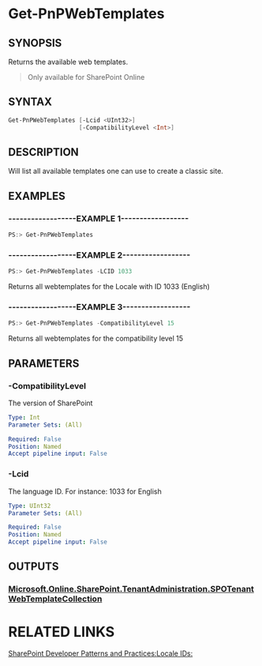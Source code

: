 # Get-PnPWebTemplates

## SYNOPSIS
Returns the available web templates.

>Only available for SharePoint Online
## SYNTAX 

```powershell
Get-PnPWebTemplates [-Lcid <UInt32>]
                    [-CompatibilityLevel <Int>]
```

## DESCRIPTION
Will list all available templates one can use to create a classic site.

## EXAMPLES

### ------------------EXAMPLE 1------------------
```powershell
PS:> Get-PnPWebTemplates
```



### ------------------EXAMPLE 2------------------
```powershell
PS:> Get-PnPWebTemplates -LCID 1033
```

Returns all webtemplates for the Locale with ID 1033 (English)

### ------------------EXAMPLE 3------------------
```powershell
PS:> Get-PnPWebTemplates -CompatibilityLevel 15
```

Returns all webtemplates for the compatibility level 15

## PARAMETERS

### -CompatibilityLevel
The version of SharePoint

```yaml
Type: Int
Parameter Sets: (All)

Required: False
Position: Named
Accept pipeline input: False
```

### -Lcid
The language ID. For instance: 1033 for English

```yaml
Type: UInt32
Parameter Sets: (All)

Required: False
Position: Named
Accept pipeline input: False
```

## OUTPUTS

### [Microsoft.Online.SharePoint.TenantAdministration.SPOTenantWebTemplateCollection](https://msdn.microsoft.com/en-us/library/microsoft.online.sharepoint.tenantadministration.spotenantwebtemplatecollection.aspx)

# RELATED LINKS

[SharePoint Developer Patterns and Practices:](http://aka.ms/sppnp)[Locale IDs:](http://go.microsoft.com/fwlink/p/?LinkId=242911Id=242911)